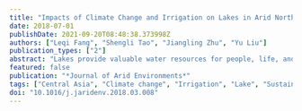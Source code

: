 ```yaml
---
title: "Impacts of Climate Change and Irrigation on Lakes in Arid Northwest China"
date: 2018-07-01
publishDate: 2021-09-20T08:48:38.373998Z
authors: ["Leqi Fang", "Shengli Tao", "Jiangling Zhu", "Yu Liu"]
publication_types: ["2"]
abstract: "Lakes provide valuable water resources for people, life, and socioeconomic development in Northwestern China---a core region of the arid Central Asia where water is seriously deficient. In this study, we report the first investigation of the 30-year changes in all lakes larger than 1 km2 in Northwestern China and the associated driving forces. We found that the number of lakes increased from 121 to 135, and the total lake area increased from 5495 km2 to 6445 km2 in this region. However, increases in lake area occurred mainly in the less populated mountainous areas caused by glacier melting and increase in precipitation. Conversely, lakes in the densely populated regions decreased by 40% since the year of 2000, which was significantly related to the increasing intensity of irrigation. These results not only suggest an ongoing water crisis in Northwest China but also reflect the lake dynamics in arid Central Asia where climate changes and irrigation are occurring prevalently with high intensity. Given the fact that the benefits of glacier melt in Central Asia can be substantially offset by intensive irrigation, we thus call an urgent need for a policy of sustainable water management in this critical region."
featured: false
publication: "*Journal of Arid Environments*"
tags: ["Central Asia", "Climate change", "Irrigation", "Lake", "Sustainability", "Water resource management"]
doi: "10.1016/j.jaridenv.2018.03.008"
---
```


